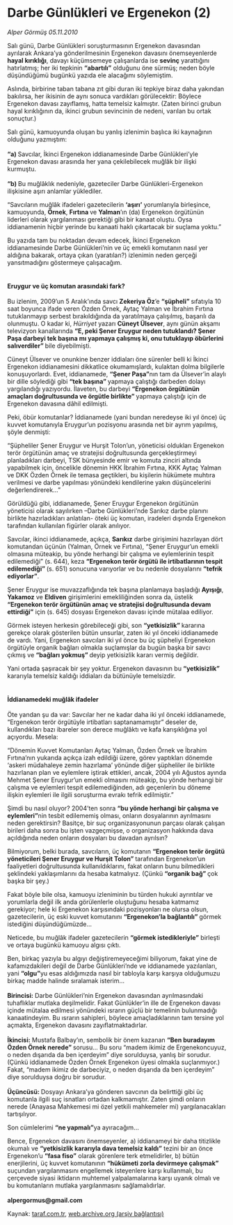 # Darbe Günlükleri ve Ergenekon (2)

*Alper Görmüş 05.11.2010*

<div class="yazi"><p>Salı günü, Darbe Günlükleri soruşturmasının Ergenekon davasından ayrılarak Ankara’ya gönderilmesinin Ergenekon davasını önemseyenlerde <b>hayal kırıklığı</b>, davayı küçümsemeye çalışanlarda ise <b>sevinç</b> yarattığını hatırlatmış; her iki tepkinin <b>“abartılı”</b> olduğunu öne sürmüş; neden böyle düşündüğümü bugünkü yazıda ele alacağımı söylemiştim.</p>
<p>Aslında, birbirine taban tabana zıt gibi duran iki tepkiye biraz daha yakından bakılırsa, her ikisinin de aynı sonuca vardıkları görülecektir: Böylece Ergenekon davası zayıflamış, hatta temelsiz kalmıştır. (Zaten birinci grubun hayal kırıklığının da, ikinci grubun sevincinin de nedeni, varılan bu ortak sonuçtur.)</p>
<p>Salı günü, kamuoyunda oluşan bu yanlış izlenimin başlıca iki kaynağının olduğunu yazmıştım: <br/><br/><b>“a) </b>Savcılar, İkinci Ergenekon iddianamesinde Darbe Günlükleri’yle Ergenekon davası arasında her yana çekilebilecek muğlâk bir ilişki kurmuştu. <br/><br/><b>“b) </b>Bu muğlâklık nedeniyle, gazeteciler Darbe Günlükleri-Ergenekon ilişkisine aşırı anlamlar yüklediler. </p>
<p>“Savcıların muğlâk ifadeleri gazetecilerin <b>‘aşırı’</b> yorumlarıyla birleşince, kamuoyunda, <b>Örnek</b>, <b>Fırtına </b>ve <b>Yalman</b>’ın (da) Ergenekon örgütünün liderleri olarak yargılanması gerektiği gibi bir kanaat oluştu. Oysa iddianamenin hiçbir yerinde bu kanaati haklı çıkartacak bir suçlama yoktu.”</p>
<p>Bu yazıda tam bu noktadan devam edecek, İkinci Ergenekon iddianamesinde Darbe Günlükleri’nin ve üç emekli komutanın nasıl yer aldığına bakarak, ortaya çıkan (yaratılan?) izlenimin neden gerçeği yansıtmadığını göstermeye çalışacağım. </p>
<h4><br/>Eruygur ve üç komutan arasındaki fark?</h4>
<p>Bu izlenim, 2009’un 5 Aralık’ında savcı <b>Zekeriya Öz</b>’e <b>“şüpheli” </b>sıfatıyla 10 saat boyunca ifade veren Özden Örnek, Aytaç Yalman ve İbrahim Fırtına tutuklanmayıp serbest bırakıldığında da yaratılmaya çalışılmış, başarılı da olunmuştu. O kadar ki, <i>Hürriyet </i>yazarı <b>Cüneyt Ülsever</b>, aynı günün akşamı televizyon kanallarında <b>“E, peki Şener Eruygur neden tutuklandı? Şener Paşa darbeyi tek başına mı yapmaya çalışmış ki, onu tutuklayıp öbürlerini salıverdiler” </b>bile diyebilmişti.</p>
<p>Cüneyt Ülsever ve onunkine benzer iddiaları öne sürenler belli ki İkinci Ergenekon iddianamesini dikkatlice okumamışlardı, kulaktan dolma bilgilerle konuşuyorlardı. Evet, iddianamede, <b>“Şener Paşa”</b>nın tam da Ülsever’in alaylı bir dille söylediği gibi <b>“tek başına” </b>yapmaya çalıştığı darbeden dolayı yargılandığı yazıyordu. İlaveten, bu darbeyi <b>“Ergenekon örgütünün amaçları doğrultusunda ve örgütle birlikte” </b>yapmaya çalıştığı için de Ergenekon davasına dâhil edilmişti. </p>
<p>Peki, öbür komutanlar? İddianamede (yani bundan neredeyse iki yıl önce) üç kuvvet komutanıyla Eruygur’un pozisyonu arasında net bir ayrım yapılmış, şöyle denmişti:</p>
<p>“Şüpheliler Şener Eruygur ve Hurşit Tolon’un, yöneticisi oldukları Ergenekon terör örgütünün amaç ve stratejisi doğrultusunda gerçekleştirmeyi planladıkları darbeyi, TSK bünyesinde emir ve komuta zinciri altında yapabilmek için, öncelikle dönemin HKK İbrahim Fırtına, KKK Aytaç Yalman ve DKK Özden Örnek ile temasa geçtikleri, bu kişilerin hükümete muhtıra verilmesi ve darbe yapılması yönündeki kendilerine yakın düşüncelerini değerlendirerek...”</p>
<p>Görüldüğü gibi, iddianamede, Şener Eruygur Ergenekon örgütünün yöneticisi olarak sayılırken –Darbe Günlükleri’nde Sarıkız darbe planını birlikte hazırladıkları anlatılan- öteki üç komutan, iradeleri dışında Ergenekon tarafından kullanılan figürler olarak anılıyor.</p>
<p>Savcılar, ikinci iddianamede, açıkça, <b>Sarıkız</b> darbe girişimini hazırlayan dört komutandan üçünün (Yalman, Örnek ve Fırtına), “Şener Eruygur’un emekli olmasına müteakip, bu yönde herhangi bir çalışma ve eylemlerinin tespit edilemediği” (s. 644), keza <b>“Ergenekon terör örgütü ile irtibatlarının tespit edilemediği” </b>(s. 651) sonucuna varıyorlar ve bu nedenle dosyalarını <b>“tefrik ediyorlar”</b>.<b> </b></p>
<p>Şener Eruygur ise muvazzaflığında tek başına planlamaya başladığı <b>Ayışığı</b>, <b>Yakamoz</b> ve <b>Eldiven</b> girişimlerini emekliliğinden sonra da, üstelik <b>“Ergenekon terör örgütünün amaç ve stratejisi doğrultusunda devam ettirdiği”</b> için (s. 645) dosyası Ergenekon davası içinde mütalaa ediliyor. </p>
<p>Görmek isteyen herkesin görebileceği gibi, son <b>“yetkisizlik” </b>kararına gerekçe olarak gösterilen bütün unsurlar, zaten iki yıl önceki iddianamede de vardı. Yani, Ergenekon savcıları iki yıl önce bu üç şüpheliyi Ergenekon örgütüyle organik bağları olmakla suçlamışlar da bugün başka bir savcı çıkmış ve <b>“bağları yokmuş” </b>deyip yetkisizlik kararı vermiş değildir.</p>
<p>Yani ortada şaşıracak bir şey yoktur. Ergenekon davasının bu <b>“yetkisizlik”</b> kararıyla temelsiz kaldığı iddiaları da bütünüyle temelsizdir.</p>
<h4><br/>İddianamedeki muğlâk ifadeler</h4>
<p>Öte yandan şu da var: Savcılar her ne kadar daha iki yıl önceki iddianamede, “Ergenekon terör örgütüyle irtibatları saptanamamıştır” deseler de, kullandıkları bazı ibareler son derece muğlâktı ve kafa karışıklığına yol açıyordu. Mesela:</p>
<p>“Dönemin Kuvvet Komutanları Aytaç Yalman, Özden Örnek ve İbrahim Fırtına’nın yukarıda açıkça izah edildiği üzere, görev yaptıkları dönemde ‘askeri müdahaleye zemin hazırlama’ yönünde diğer şüpheliler ile birlikte hazırlanan plan ve eylemlere iştirak ettikleri, ancak, 2004 yılı Ağustos ayında Mehmet Şener Eruygur’un emekli olmasını müteakip, bu yönde herhangi bir çalışma ve eylemleri tespit edilemediğinden, adı geçenlerin bu döneme ilişkin eylemleri ile ilgili soruşturma evrakı tefrik edilmiştir.” </p>
<p>Şimdi bu nasıl oluyor? 2004’ten sonra <b>“bu yönde herhangi bir çalışma ve eylemleri”</b>nin tesbit edilememiş olması, onların dosyalarının ayrılmasını neden gerektirsin? Basitçe, bir suç organizasyonunun parçası olarak çalışan birileri daha sonra bu işten vazgeçmişse, o organizasyon hakkında dava açıldığında neden onların dosyaları bu davadan ayrılsın?</p>
<p>Bilmiyorum, belki burada, savcıların, üç komutanın <b>“Ergenekon terör örgütü yöneticileri Şener Eruygur ve Hurşit Tolon” </b>tarafından Ergenekon’un faaliyetleri doğrultusunda kullanıldıklarını, fakat onların bunu bilmedikleri şeklindeki yaklaşımlarını da hesaba katmalıyız. (Çünkü <b>“organik bağ” </b>çok başka bir şey.)</p>
<p>Fakat böyle bile olsa, kamuoyu izleniminin bu türden hukuki ayrıntılar ve yorumlarla değil ilk anda görülenlerle oluştuğunu hesaba katmamız gerekiyor; hele ki Ergenekon karşısındaki pozisyonları ne olursa olsun, gazetecilerin, üç eski kuvvet komutanını <b>“Ergenekon’la bağlantılı” </b>görmek istediğini düşündüğümüzde... </p>
<p>Neticede, bu muğlâk ifadeler gazetecilerin <b>“görmek istedikleriyle”</b> birleşti ve ortaya bugünkü kamuoyu algısı çıktı.</p>
<p>Ben, birkaç yazıyla bu algıyı değiştiremeyeceğimi biliyorum, fakat yine de kafamızdakileri değil de Darbe Günlükleri’nde ve iddianamede yazılanları, yani <b>“olgu”</b>yu esas aldığımızda nasıl bir tabloyla karşı karşıya olduğumuzu birkaç madde halinde sıralamak isterim... <br/><br/><b>Birincisi:</b> Darbe Günlükleri’nin Ergenekon davasından ayrılmasındaki tuhaflıklar mutlaka deşilmelidir. Fakat Günlükler’in ille de Ergenekon davası içinde mütalaa edilmesi yönündeki ısrarın güçlü bir temelinin bulunmadığı kanaatindeyim. Bu ısrarın sahipleri, böylece amaçladıklarının tam tersine yol açmakta, Ergenekon davasını zayıflatmaktadırlar.<br/><br/><b>İkincisi:</b> Mustafa Balbay’ın, sembolik bir önem kazanan <b>“Ben buradayım Özden Örnek nerede” </b>sorusu... Bu soru “madem ikimiz de Ergenekoncuyuz, o neden dışarıda da ben içerdeyim” diye sorulduysa, yanlış bir sorudur. (Çünkü iddianamede Özden Örnek Ergenekon üyesi olmakla suçlanmıyor.) Fakat, “madem ikimiz de darbeciyiz, o neden dışarıda da ben içerdeyim” diye sorulduysa doğru bir sorudur. <br/><br/><b>Üçüncüsü: </b>Dosyayı Ankara’ya gönderen savcının da belirttiği gibi üç komutanla ilgili suç isnatları ortadan kalkmamıştır. Zaten şimdi onların nerede (Anayasa Mahkemesi mi özel yetkili mahkemeler mi) yargılanacakları tartışılıyor.</p>
<p>Son cümlelerimi <b>“ne yapmalı”</b>ya ayıracağım... </p>
<p>Bence, Ergenekon davasını önemseyenler, a) iddianameyi bir daha titizlikle okumalı ve <b>“yetkisizlik kararıyla dava temelsiz kaldı”</b> tezini bir an önce Ergenekon’u <b>“fasa fiso”</b> olarak görenlere terk etmelidirler, b) bütün enerjilerini, üç kuvvet komutanının <b>“hükümeti zorla devirmeye çalışmak”</b> suçundan yargılanmasını engellemek isteyenlere karşı kullanmalı, bu çerçevede siyasi iktidarın muhtemel yalpalamalarına karşı uyanık olmalı ve bu komutanların mutlaka yargılanmasını sağlamalıdırlar.<br/><br/><b>alpergormus@gmail.com</b></p></div>

Kaynak: [taraf.com.tr](http://www.taraf.com.tr:80/alper-gormus/makale-darbe-gunlukleri-ve-ergenekon-2.htm), [web.archive.org (arşiv bağlantısı)](http://web.archive.org/web/20101107060902/http://www.taraf.com.tr:80/alper-gormus/makale-darbe-gunlukleri-ve-ergenekon-2.htm)
